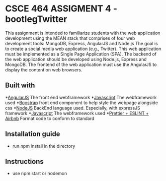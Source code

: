 # CSCE 464 ASSIGMENT 4 - bootlegTwitter

This assignment is intended to familiarize students with the web application development using
the MEAN stack that comprises of four web development tools: MongoDB, Express, AngularJS
and Node.js
The goal is to create a social media web application (e.g., Twitter). This web application must be
implemented as a Single Page Application (SPA). The backend of the web application should be
developed using Node.js, Express and MongoDB. The frontend of the web application must use
the AngularJS to display the content on web browsers.

## Built with 
*[AngularJS](https://angularjs.org/) The front end webframework 
*[Javascript](https://angularjs.org/) The webframework used
*[Boostrap](https://getbootstrap.com/) front end component to help style the webpage alongside css
*[NodeJS](https://nodejs.org/en/) BackEnd language used. Especially, with expressJS framework
*[Javascript](https://angularjs.org/) The webframework used
*[Prettier + ESLINT + Airbnb](https://github.com/prettier/prettier-eslint) Format code to conform to standard






## Installation guide

- run npm install in the directory

## Instructions

- use npm start or  nodemon

